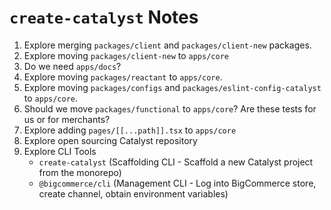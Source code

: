 # `create-catalyst` Notes

1. Explore merging `packages/client` and `packages/client-new` packages.
2. Explore moving `packages/client-new` to `apps/core`
3. Do we need `apps/docs`?
4. Explore moving `packages/reactant` to `apps/core`.
5. Explore moving `packages/configs` and `packages/eslint-config-catalyst` to `apps/core`.
6. Should we move `packages/functional` to `apps/core`? Are these tests for us or for merchants?
7. Explore adding `pages/[[...path]].tsx` to `apps/core`
8. Explore open sourcing Catalyst repository
9. Explore CLI Tools
   - `create-catalyst` (Scaffolding CLI - Scaffold a new Catalyst project from the monorepo)
   - `@bigcommerce/cli` (Management CLI - Log into BigCommerce store, create channel, obtain environment variables)
